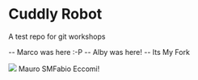 # Cuddly Robot

A test repo for git workshops

-- Marco was here :-P
-- Alby was here!
-- Its My Fork

![](https://i.imgur.com/KCPqDURh.jpg)
Mauro
SMFabio Eccomi!
